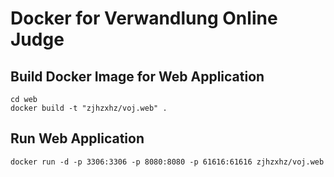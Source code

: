 # Docker for Verwandlung Online Judge

## Build Docker Image for Web Application

```
cd web
docker build -t "zjhzxhz/voj.web" .
```

## Run Web Application

```
docker run -d -p 3306:3306 -p 8080:8080 -p 61616:61616 zjhzxhz/voj.web
```